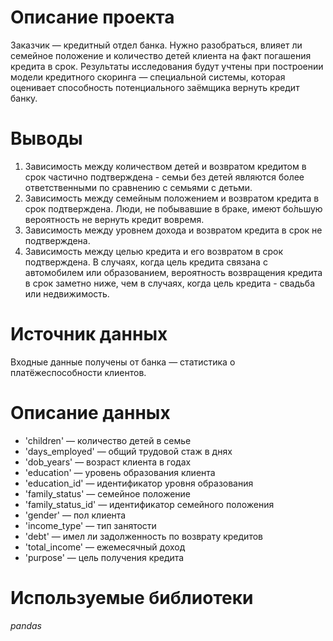 # Описание проекта
Заказчик — кредитный отдел банка. Нужно разобраться, влияет ли семейное положение и количество детей клиента на факт погашения кредита в срок. Результаты исследования будут учтены при построении модели кредитного скоринга — специальной системы, которая оценивает способность потенциального заёмщика вернуть кредит банку.
# Выводы
1. Зависимость между количеством детей и возвратом кредитом в срок частично подтверждена - семьи без детей являются более ответственными по сравнению с семьями с детьми. 
2. Зависимость между семейным положением и возвратом кредита в срок подтверждена. Люди, не побывавшие в браке, имеют бо́льшую вероятность не вернуть кредит вовремя.
3. Зависимость между уровнем дохода и возвратом кредита в срок не подтверждена. 
4. Зависимость между целью кредита и его возвратом в срок подтверждена. В случаях, когда цель кредита связана с автомобилем или образованием, вероятность возвращения кредита в срок заметно ниже, чем в случаях, когда цель кредита - свадьба или недвижимость.
# Источник данных
Входные данные получены от банка — статистика о платёжеспособности клиентов.
# Описание данных
- 'children' — количество детей в семье
- 'days_employed' — общий трудовой стаж в днях
- 'dob_years' — возраст клиента в годах
- 'education' — уровень образования клиента
- 'education_id' — идентификатор уровня образования
- 'family_status' — семейное положение
- 'family_status_id' — идентификатор семейного положения
- 'gender' — пол клиента
- 'income_type' — тип занятости
- 'debt' — имел ли задолженность по возврату кредитов
- 'total_income' — ежемесячный доход
- 'purpose' — цель получения кредита
# Используемые библиотеки
*pandas*
